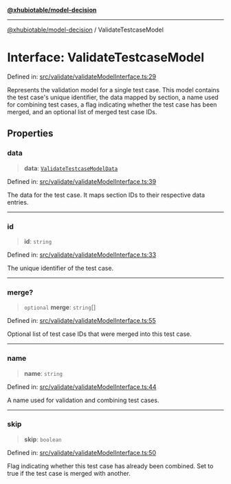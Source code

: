 [**@xhubiotable/model-decision**](../README.md)

***

[@xhubiotable/model-decision](../globals.md) / ValidateTestcaseModel

# Interface: ValidateTestcaseModel

Defined in: [src/validate/validateModelInterface.ts:29](https://github.com/xhubioTable/model-decision/blob/bb86cb17a9e3e1e8be81aea7d412ff6f096a060e/src/validate/validateModelInterface.ts#L29)

Represents the validation model for a single test case.
This model contains the test case's unique identifier, the data mapped by section,
a name used for combining test cases, a flag indicating whether the test case has been merged,
and an optional list of merged test case IDs.

## Properties

### data

> **data**: [`ValidateTestcaseModelData`](../type-aliases/ValidateTestcaseModelData.md)

Defined in: [src/validate/validateModelInterface.ts:39](https://github.com/xhubioTable/model-decision/blob/bb86cb17a9e3e1e8be81aea7d412ff6f096a060e/src/validate/validateModelInterface.ts#L39)

The data for the test case.
It maps section IDs to their respective data entries.

***

### id

> **id**: `string`

Defined in: [src/validate/validateModelInterface.ts:33](https://github.com/xhubioTable/model-decision/blob/bb86cb17a9e3e1e8be81aea7d412ff6f096a060e/src/validate/validateModelInterface.ts#L33)

The unique identifier of the test case.

***

### merge?

> `optional` **merge**: `string`[]

Defined in: [src/validate/validateModelInterface.ts:55](https://github.com/xhubioTable/model-decision/blob/bb86cb17a9e3e1e8be81aea7d412ff6f096a060e/src/validate/validateModelInterface.ts#L55)

Optional list of test case IDs that were merged into this test case.

***

### name

> **name**: `string`

Defined in: [src/validate/validateModelInterface.ts:44](https://github.com/xhubioTable/model-decision/blob/bb86cb17a9e3e1e8be81aea7d412ff6f096a060e/src/validate/validateModelInterface.ts#L44)

A name used for validation and combining test cases.

***

### skip

> **skip**: `boolean`

Defined in: [src/validate/validateModelInterface.ts:50](https://github.com/xhubioTable/model-decision/blob/bb86cb17a9e3e1e8be81aea7d412ff6f096a060e/src/validate/validateModelInterface.ts#L50)

Flag indicating whether this test case has already been combined.
Set to true if the test case is merged with another.
